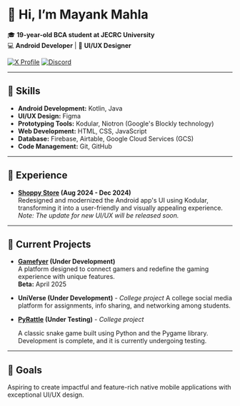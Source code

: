 # 👋 Hi, I’m **Mayank Mahla**

🎓 **19-year-old BCA student at JECRC University**  
💻 **Android Developer** | 🎨 **UI/UX Designer**

[![X Profile](https://img.shields.io/badge/X-@imayankmahla-1DA1F2?style=for-the-badge&logo=x)](https://x.com/imayankmahla)   [![Discord](https://dcbadge.limes.pink/api/server/fagAu3WBE8)](https://discord.gg/fagAu3WBE8)

---

## 🔧 Skills
- **Android Development:** Kotlin, Java
- **UI/UX Design:** Figma
- **Prototyping Tools:** Kodular, Niotron (Google's Blockly technology)
- **Web Development:** HTML, CSS, JavaScript  
- **Database:** Firebase, Airtable, Google Cloud Services (GCS)
- **Code Management:** Git, GitHub

---

## 💼 Experience
- **[Shoppy Store](https://shoppystorenp.com) (Aug 2024 - Dec 2024)**  
  Redesigned and modernized the Android app's UI using Kodular, transforming it into a user-friendly and visually appealing experience.  
  *Note: The update for new UI/UX will be released soon.*

---

## 🚀 Current Projects

- **[Gamefyer](https://gamefyer.com) (Under Development)**  
  A platform designed to connect gamers and redefine the gaming experience with unique features.  
  **Beta:** April 2025  
  
- **UniVerse (Under Development)** - *College project*
  A college social media platform for assignments, info sharing, and networking among students.  

- **[PyRattle](https://github.com/mayankmahla/PyRattle) (Under Testing)**  - *College project*
  
  A classic snake game built using Python and the Pygame library. Development is complete, and it is currently undergoing testing.  

---

## 🎯 Goals
Aspiring to create impactful and feature-rich native mobile applications with exceptional UI/UX design.
